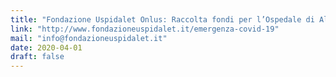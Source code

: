 ```yaml
---
title: "Fondazione Uspidalet Onlus: Raccolta fondi per l’Ospedale di Alessandria"
link: "http://www.fondazioneuspidalet.it/emergenza-covid-19"
mail: "info@fondazioneuspidalet.it"
date: 2020-04-01
draft: false
---
```


